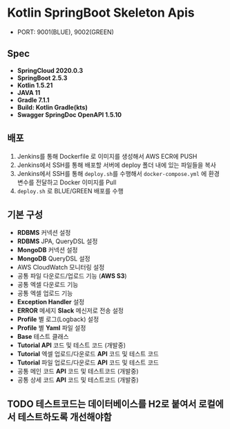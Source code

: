 # Kotlin SpringBoot Skeleton Apis

- PORT: 9001(BLUE), 9002(GREEN)

## Spec
- **SpringCloud 2020.0.3**
- **SpringBoot 2.5.3**
- **Kotlin 1.5.21**
- **JAVA 11**
- **Gradle 7.1.1**
- **Build: Kotlin Gradle(kts)**
- **Swagger SpringDoc OpenAPI 1.5.10**

## 배포
1. Jenkins를 통해 Dockerfile 로 이미지를 생성해서 AWS ECR에 PUSH
2. Jenkins에서 SSH를 통해 배포할 서버에 deploy 폴더 내에 있는 파일들을 복사
3. Jenkins에서 SSH를 통해 `deploy.sh`를 수행해서 `docker-compose.yml` 에 환경변수를 전달하고 Docker 이미지를 Pull
4. `deploy.sh` 로 BLUE/GREEN 배포를 수행

## 기본 구성
- **RDBMS** 커넥션 설정
- **RDBMS** JPA, QueryDSL 설정
- **MongoDB** 커넥션 설정
- **MongoDB** QueryDSL 설정
- AWS CloudWatch 모니터링 설정
- 공통 파일 다운로드/업로드 기능 (**AWS S3**)
- 공통 엑셀 다운로드 기능
- 공통 엑셀 업로드 기능
- **Exception Handler** 설정
- **ERROR** 메세지 **Slack** 메신저로 전송 설정
- **Profile** 별 로그(Logback) 설정
- **Profile** 별 **Yaml** 파일 설정
- **Base** 테스트 클래스
- **Tutorial API** 코드 및 테스트 코드 (개발중)
- **Tutorial** 엑셀 업로드/다운로드 **API** 코드 및 테스트 코드
- **Tutorial** 파일 업로드/다운로드 **API** 코드 및 테스트 코드
- 공통 메인 코드 **API** 코드 및 테스트코드 (개발중)
- 공통 상세 코드 **API** 코드 및 테스트코드 (개발중)

## TODO 테스트코드는 데이터베이스를 H2로 붙여서 로컬에서 테스트하도록 개선해야함